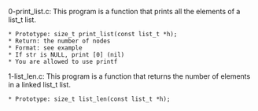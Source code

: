 0-print_list.c: This program is a function that prints all the elements of a list_t list.

	* Prototype: size_t print_list(const list_t *h);
	* Return: the number of nodes
	* Format: see example
	* If str is NULL, print [0] (nil)
	* You are allowed to use printf

1-list_len.c: This program is a function that returns the number of elements in a linked list_t list.

	* Prototype: size_t list_len(const list_t *h);
